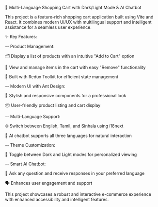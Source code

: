 🛒 Multi-Language Shopping Cart with Dark/Light Mode & AI Chatbot

This project is a feature-rich shopping cart application built using Vite and React. It combines modern UI/UX with multilingual support and intelligent assistance for a seamless user experience.

✨ Key Features:

-- Product Management:

🗂️ Display a list of products with an intuitive "Add to Cart" option

🛒 View and manage items in the cart with easy "Remove" functionality

🧩 Built with Redux Toolkit for efficient state management

-- Modern UI with Ant Design:

💅 Stylish and responsive components for a professional look

📦 User-friendly product listing and cart display

-- Multi-Language Support:

🌐 Switch between English, Tamil, and Sinhala using i18next

💬 AI chatbot supports all three languages for natural interaction

-- Theme Customization:

🌙 Toggle between Dark and Light modes for personalized viewing

-- Smart AI Chatbot:

🤖 Ask any question and receive responses in your preferred language

🗣️ Enhances user engagement and support

This project showcases a robust and interactive e-commerce experience with enhanced accessibility and intelligent features.
